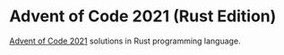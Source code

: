 # Advent of Code 2021 (Rust Edition)

[Advent of Code 2021](https://adventofcode.com/2021) solutions in Rust programming language.

